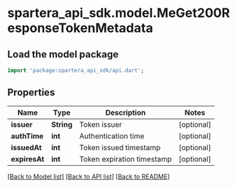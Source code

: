 # spartera_api_sdk.model.MeGet200ResponseTokenMetadata

## Load the model package
```dart
import 'package:spartera_api_sdk/api.dart';
```

## Properties
Name | Type | Description | Notes
------------ | ------------- | ------------- | -------------
**issuer** | **String** | Token issuer | [optional] 
**authTime** | **int** | Authentication time | [optional] 
**issuedAt** | **int** | Token issued timestamp | [optional] 
**expiresAt** | **int** | Token expiration timestamp | [optional] 

[[Back to Model list]](../README.md#documentation-for-models) [[Back to API list]](../README.md#documentation-for-api-endpoints) [[Back to README]](../README.md)


